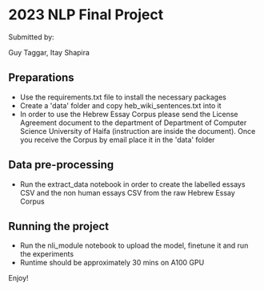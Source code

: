 # 2023 NLP Final Project
Submitted by:

Guy Taggar, 
Itay Shapira 
## Preparations
* Use the requirements.txt file to install the necessary packages
* Create a 'data' folder and copy heb_wiki_sentences.txt into it
* In order to use the Hebrew Essay Corpus please send the License Agreement document to the department of Department of Computer Science
University of Haifa (instruction are inside the document). Once you receive the Corpus by email place it in the 'data' folder
## Data pre-processing
* Run the extract_data notebook in order to create the labelled essays CSV and the non human essays CSV from the raw Hebrew Essay Corpus
## Running the project 
* Run the nli_module notebook to upload the model, finetune it and run the experiments
* Runtime should be approximately 30 mins on A100 GPU

Enjoy!

